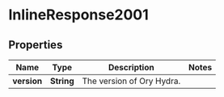 

# InlineResponse2001


## Properties

Name | Type | Description | Notes
------------ | ------------- | ------------- | -------------
**version** | **String** | The version of Ory Hydra. | 



